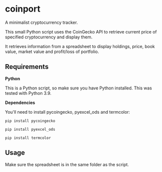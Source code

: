 # coinport
A minimalist cryptocurrency tracker.

This small Python script uses the CoinGecko API to retrieve current price of specified cryptocurrency and display them.

It retrieves information from a spreadsheet to display holdings, price, book value, market value and profit/loss of portfolio.

## Requirements

**Python**

This is a Python script, so make sure you have Python installed. This was tested with Python 3.9.

**Dependencies**

You'll need to install pycoingecko, pyexcel_ods and termcolor:

`pip install pycoingecko`

`pip install pyexcel_ods`

`pip install termcolor`

## Usage

Make sure the spreadsheet is in the same folder as the script. 
